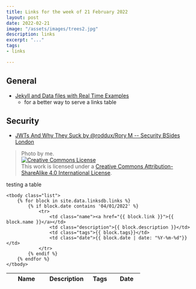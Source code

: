 ```yaml
---
title: Links for the week of 21 February 2022
layout: post
date: 2022-02-21
image: "/assets/images/trees2.jpg"
description: links
excerpt: "..."
tags:
- links

---
```


## General
* [Jekyll and Data files with Real Time Examples](https://medium.com/blueeast/jekyll-and-data-files-with-real-time-example-6ea704213111)
  * for a better way to serve a links table
  
## Security
* [JWTs And Why They Suck by @roddux/Rory M -- Security BSides London](https://www.youtube.com/watch?v=A5SaixJE3mI)

> Photo by me. <br /><a rel="license" href="http://creativecommons.org/licenses/by-sa/4.0/"><img alt="Creative Commons License" style="border-width:0" src="https://i.creativecommons.org/l/by-sa/4.0/88x31.png" /></a><br />This work is licensed under a <a rel="license" href="http://creativecommons.org/licenses/by-sa/4.0/">Creative Commons Attribution-ShareAlike 4.0 International License</a>.

<p>testing a table</p>


<div class="row">
<table class="table table-striped">
	<thead>
		<tr>
			<th style="width:30%;"><span class="sort" data-sort="name">Name</span></th>
			<th style="width:30%;"><span class="sort" data-sort="description">Description</span></th>
			<th style="width:20%;"><span class="sort" data-sort="tags">Tags</span></th>
			<th style="width:20%;"><span class="sort" data-sort="date">Date</span></th>
		</tr>
	</thead>
	
	<tbody class="list">
		{% for block in site.data.linksdb.links %}
			{% if block.date contains '04/01/2022' %} 
				<tr>
					<td class="name"><a href="{{ block.link }}">{{ block.name }}</a></td>
					<td class="description">{{ block.description }}</td>
					<td class="tags">{{ block.tags}}</td>
					<td class="date">{{ block.date | date: "%Y-%m-%d"}}</td>
				</tr>
			{% endif %}
		{% endfor %}
	</tbody>
</table>

</div>